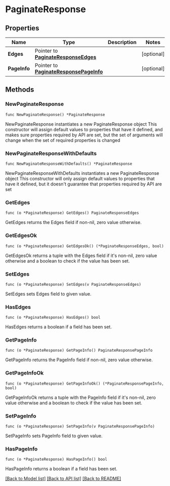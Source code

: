 # PaginateResponse

## Properties

Name | Type | Description | Notes
------------ | ------------- | ------------- | -------------
**Edges** | Pointer to [**PaginateResponseEdges**](PaginateResponseEdges.md) |  | [optional] 
**PageInfo** | Pointer to [**PaginateResponsePageInfo**](PaginateResponsePageInfo.md) |  | [optional] 

## Methods

### NewPaginateResponse

`func NewPaginateResponse() *PaginateResponse`

NewPaginateResponse instantiates a new PaginateResponse object
This constructor will assign default values to properties that have it defined,
and makes sure properties required by API are set, but the set of arguments
will change when the set of required properties is changed

### NewPaginateResponseWithDefaults

`func NewPaginateResponseWithDefaults() *PaginateResponse`

NewPaginateResponseWithDefaults instantiates a new PaginateResponse object
This constructor will only assign default values to properties that have it defined,
but it doesn't guarantee that properties required by API are set

### GetEdges

`func (o *PaginateResponse) GetEdges() PaginateResponseEdges`

GetEdges returns the Edges field if non-nil, zero value otherwise.

### GetEdgesOk

`func (o *PaginateResponse) GetEdgesOk() (*PaginateResponseEdges, bool)`

GetEdgesOk returns a tuple with the Edges field if it's non-nil, zero value otherwise
and a boolean to check if the value has been set.

### SetEdges

`func (o *PaginateResponse) SetEdges(v PaginateResponseEdges)`

SetEdges sets Edges field to given value.

### HasEdges

`func (o *PaginateResponse) HasEdges() bool`

HasEdges returns a boolean if a field has been set.

### GetPageInfo

`func (o *PaginateResponse) GetPageInfo() PaginateResponsePageInfo`

GetPageInfo returns the PageInfo field if non-nil, zero value otherwise.

### GetPageInfoOk

`func (o *PaginateResponse) GetPageInfoOk() (*PaginateResponsePageInfo, bool)`

GetPageInfoOk returns a tuple with the PageInfo field if it's non-nil, zero value otherwise
and a boolean to check if the value has been set.

### SetPageInfo

`func (o *PaginateResponse) SetPageInfo(v PaginateResponsePageInfo)`

SetPageInfo sets PageInfo field to given value.

### HasPageInfo

`func (o *PaginateResponse) HasPageInfo() bool`

HasPageInfo returns a boolean if a field has been set.


[[Back to Model list]](../README.md#documentation-for-models) [[Back to API list]](../README.md#documentation-for-api-endpoints) [[Back to README]](../README.md)


